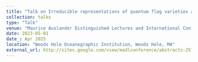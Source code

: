 ```yaml
---
title: "Talk on Irreducible representations of quantum flag varieties at roots of unit"
collection: talks
type: "Talk"
venue: "Maurice Auslander Distinguished Lectures and International Conference"
date: 2023-05-01
date_: Apr 2025
location: "Woods Hole Oceanographic Institution, Woods Hole, MA"
external_url: http://sites.google.com/view/madlconference/abstracts-25?authuser=0
---
```

